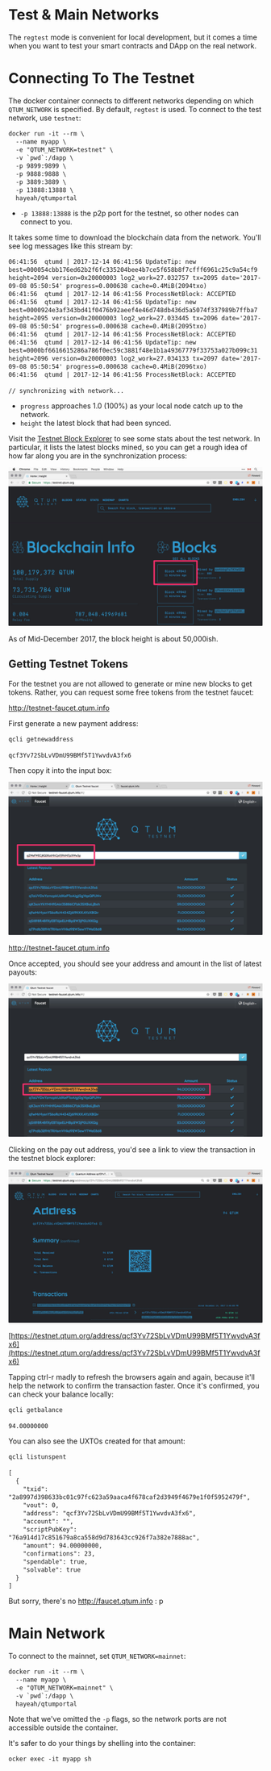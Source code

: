 # Test & Main Networks

The `regtest` mode is convenient for local development, but it comes a time when you want to test your smart contracts and DApp on the real network.

# Connecting To The Testnet

The docker container connects to different networks depending on which `QTUM_NETWORK` is specified. By default, `regtest` is used. To connect to the test network, use `testnet`:

```
docker run -it --rm \
  --name myapp \
  -e "QTUM_NETWORK=testnet" \
  -v `pwd`:/dapp \
  -p 9899:9899 \
  -p 9888:9888 \
  -p 3889:3889 \
  -p 13888:13888 \
  hayeah/qtumportal
```

* `-p 13888:13888` is the p2p port for the testnet, so other nodes can connect to you.

It takes some time to download the blockchain data from the network. You'll see log messages like this stream by:

```
06:41:56  qtumd | 2017-12-14 06:41:56 UpdateTip: new best=000054cbb176ed62b2f6fc335204bee4b7ce5f658b8f7cfff6961c25c9a54cf9 height=2094 version=0x20000003 log2_work=27.032757 tx=2095 date='2017-09-08 05:50:54' progress=0.000638 cache=0.4MiB(2094txo)
06:41:56  qtumd | 2017-12-14 06:41:56 ProcessNetBlock: ACCEPTED
06:41:56  qtumd | 2017-12-14 06:41:56 UpdateTip: new best=0000924e3af343bd41f0476b92aeef4e46d748db436d5a5074f337989b7ffba7 height=2095 version=0x20000003 log2_work=27.033445 tx=2096 date='2017-09-08 05:50:54' progress=0.000638 cache=0.4MiB(2095txo)
06:41:56  qtumd | 2017-12-14 06:41:56 ProcessNetBlock: ACCEPTED
06:41:56  qtumd | 2017-12-14 06:41:56 UpdateTip: new best=0000bf6616615286a786f0ec59c3881f48e1b1a49367779f33753a027b099c31 height=2096 version=0x20000003 log2_work=27.034133 tx=2097 date='2017-09-08 05:50:54' progress=0.000638 cache=0.4MiB(2096txo)
06:41:56  qtumd | 2017-12-14 06:41:56 ProcessNetBlock: ACCEPTED

// synchronizing with network...
```

* `progress` approaches 1.0 (100%) as your local node catch up to the network.
* `height` the latest block that had been synced.

Visit the [Testnet Block Explorer](https://testnet.qtum.org/) to see some stats about the test network. In particular, it lists the latest blocks mined, so you can get a rough idea of how far along you are in the synchronization process:

![](networks/test-explorer.jpg)

As of Mid-December 2017, the block height is about 50,000ish.

## Getting Testnet Tokens

For the testnet you are not allowed to generate or mine new blocks to get tokens. Rather, you can request some free tokens from the testnet faucet:

http://testnet-faucet.qtum.info

First generate a new payment address:

```
qcli getnewaddress

qcf3Yv72SbLvVDmU99BMf5T1YwvdvA3fx6
```

Then copy it into the input box:

![](networks/faucet.jpg)

http://testnet-faucet.qtum.info

Once accepted, you should see your address and amount in the list of latest payouts:

![](networks/faucet-paid.jpg)

Clicking on the pay out address, you'd see a link to view the transaction in the testnet block explorer:

![](networks/faucet-pay-tx.jpg)

[https://testnet.qtum.org/address/qcf3Yv72SbLvVDmU99BMf5T1YwvdvA3fx6](https://testnet.qtum.org/address/qcf3Yv72SbLvVDmU99BMf5T1YwvdvA3fx6)

Tapping ctrl-r madly to refresh the browsers again and again, because it'll help the network to confirm the transaction faster. Once it's confirmed, you can check your balance locally:

```
qcli getbalance

94.00000000
```

You can also see the UXTOs created for that amount:

```
qcli listunspent

[
  {
    "txid": "2a8997d398633bc01c97fc623a59aaca4f678caf2d3949f4679e1f0f5952479f",
    "vout": 0,
    "address": "qcf3Yv72SbLvVDmU99BMf5T1YwvdvA3fx6",
    "account": "",
    "scriptPubKey": "76a914d17c851679a8ca558d9d783643cc926f7a382e7888ac",
    "amount": 94.00000000,
    "confirmations": 23,
    "spendable": true,
    "solvable": true
  }
]
```

But sorry, there's no http://faucet.qtum.info : p

# Main Network

To connect to the mainnet, set `QTUM_NETWORK=mainnet`:

```
docker run -it --rm \
  --name myapp \
  -e "QTUM_NETWORK=mainnet" \
  -v `pwd`:/dapp \
  hayeah/qtumportal
```

Note that we've omitted the `-p` flags, so the network ports are not accessible outside the container.

It's safer to do your things by shelling into the container:

```
ocker exec -it myapp sh
```

